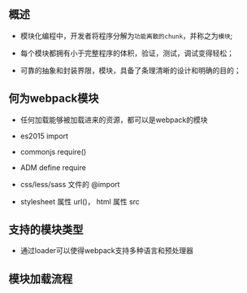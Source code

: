 ## 概述

* 模块化编程中，开发者将程序分解为`功能离散的chunk`，并称之为`模块`;

* 每个模块都拥有小于完整程序的体积，验证，测试，调试变得轻松；

* 可靠的抽象和封装界限，模块，具备了条理清晰的设计和明确的目的；

## 何为webpack模块

* 任何加载能够被加载进来的资源，都可以是webpack的模块

* es2015 import

* commonjs require()

* ADM define require

* css/less/sass 文件的 @import

* stylesheet 属性 url()， html 属性 src

## 支持的模块类型

* 通过loader可以使得webpack支持多种语言和预处理器

## 模块加载流程